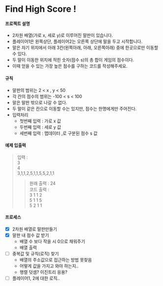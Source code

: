 # Find High Score !
#### 프로젝트 설명
- 2차원 배열(가로 x, 세로 y)로 이루어진 말판이 있습니다.
- 플레이어1은 왼쪽상단, 플레이어2는 오른쪽 상단에 말을 두고 시작합니다.
- 말은 자기 위치에서 아래 3칸(왼쪽아래, 아래, 오른쪽아래) 중에 한곳으로만 이동할수 있다.
- 두 말이 이동한 위치에 적힌 숫자(점수 s)의 총 합이 게임의 점수이다.
- 이때 얻을 수 있는 가장 높은 점수를 구하는 코드를 작성해주세요.

#### 규칙
- 말판의 범위는 2 < x , y < 50
- 각 칸의 점수의 범위는 -100 < s < 100
- 말은 말판 밖으로 나갈 수 없다.
- 두 말이 같은 칸으로 이동할 수는 있지만, 점수는 한명에게만 주어진다.
- 입력처리
	- 첫번째 입력 : 가로 x 값
	- 두번째 입력 : 세로 y 값
	- 세번째 입력 : 맵데이터 ,로 구분된 점수 s 값
	
#### 예제 입출력 
> 입력 :  
  3  
  4  
  3,1,1,2,5,1,1,5,5,2,1,1 
> >	 원래 출력 : 24   
> >  코드 출력 :   
    3 1 1 2   
    5 1 1 5   
    5 2 1 1   

#### 프로세스
- [X] 2차원 배열로 말판만들기
- [X] 말판 내 점수 값 받기 
	- 배열 수 보다 작을 시 0으로 채워주기
	- 배열 출력
- [ ] 중복값 및 규칙(로직) 찾기
	- 배열의 주소값으로 접근하는 방법 못찾음
	- 어떻게 값을 가지고 와야 하는지..
	- 행렬 덧셈? 이진트리 응용?
- [ ] 플레이어1, 2에 대한 로직..
